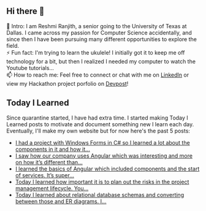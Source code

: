 ## Hi there 👋

🔭  Intro: I am Reshmi Ranjith, a senior going to the University of Texas at Dallas. I came across my passion for Computer Science accidentally, and since then I have been pursuing many different opportunities to explore the field.
<br/> ⚡ Fun fact: I'm trying to learn the ukulele! I initially got it to keep me off technology for a bit, but then I realized I needed my computer to watch the Youtube tutorials...
<br/>📫  How to reach me: Feel free to connect or chat with me on [LinkedIn](https://www.linkedin.com/in/reshmi-ranjith/) or view my Hackathon project porfolio on [Devpost](https://devpost.com/ReshmiCode)!

## Today I Learned

Since quarantine started, I have had extra time. I started making Today I Learned posts to motivate and document something new I learn each day. Eventually, I'll make my own website but for now here's the past 5 posts:

<!-- BLOG-POST-LIST:START -->
- [I had a project with Windows Forms in C# so I learned a lot about the components in it and how it...](https://simplyprogramming.tumblr.com/post/629826633458679808)
- [I saw how our company uses Angular which was interesting and more on how it&rsquo;s different than...](https://simplyprogramming.tumblr.com/post/629561697888354304)
- [I learned the basics of Angular which included components and the start of services. It’s super...](https://simplyprogramming.tumblr.com/post/629475014039797760)
- [Today I learned how important it is to plan out the risks in the project management lifecycle. You...](https://simplyprogramming.tumblr.com/post/629382675221889024)
- [Today I learned about relational database schemas and converting between those and ER diagrams. I...](https://simplyprogramming.tumblr.com/post/629334829167755264)
<!-- BLOG-POST-LIST:END -->

<!--
**ReshmiCode/ReshmiCode** is a ✨ _special_ ✨ repository because its `README.md` (this file) appears on your GitHub profile.

Here are some ideas to get you started:

- 🔭 I’m currently working on ...
- 🌱 I’m currently learning ...
- 👯 I’m looking to collaborate on ...
- 🤔 I’m looking for help with ...
- 💬 Ask me about ...
- 📫 How to reach me: ...
- 😄 Pronouns: ...
- ⚡ Fun fact: ...
-->
